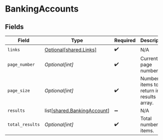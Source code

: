 # BankingAccounts


## Fields

| Field                                                                    | Type                                                                     | Required                                                                 | Description                                                              |
| ------------------------------------------------------------------------ | ------------------------------------------------------------------------ | ------------------------------------------------------------------------ | ------------------------------------------------------------------------ |
| `links`                                                                  | [Optional[shared.Links]](undefined/models/shared/links.md)               | :heavy_check_mark:                                                       | N/A                                                                      |
| `page_number`                                                            | *Optional[int]*                                                          | :heavy_check_mark:                                                       | Current page number.                                                     |
| `page_size`                                                              | *Optional[int]*                                                          | :heavy_check_mark:                                                       | Number of items to return in results array.                              |
| `results`                                                                | list[[shared.BankingAccount](undefined/models/shared/bankingaccount.md)] | :heavy_minus_sign:                                                       | N/A                                                                      |
| `total_results`                                                          | *Optional[int]*                                                          | :heavy_check_mark:                                                       | Total number of items.                                                   |